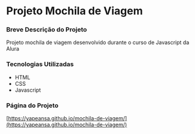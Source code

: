# Projeto Mochila de Viagem

### Breve Descrição do Projeto

Projeto mochila de viagem desenvolvido durante o curso de Javascript da Alura

### Tecnologias Utilizadas

- HTML
- CSS
- Javascript

### Página do Projeto

[https://yapeansa.github.io/mochila-de-viagem/](https://yapeansa.github.io/mochila-de-viagem/)
